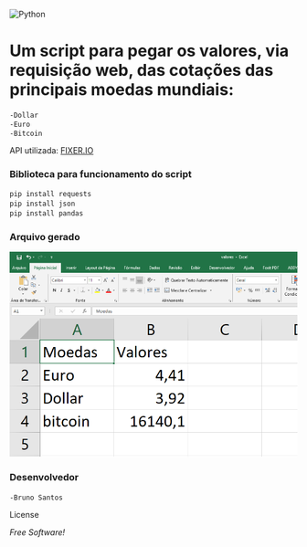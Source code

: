 ![Python](https://python.org/static/img/python-logo@2x.png)

# Um script para pegar os valores, via requisição web, das cotações das principais moedas mundiais:

	-Dollar
	-Euro
	-Bitcoin

API utilizada: [FIXER.IO](http://fixer.io/)

### Biblioteca para funcionamento do script

```sh
pip install requests
pip install json
pip install pandas
```
### Arquivo gerado
![Aplicação](imagem-da-exportacao.PNG)

### Desenvolvedor

	-Bruno Santos

License

*Free Software!*